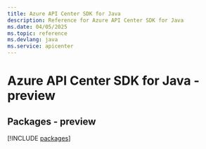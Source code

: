 ```yaml
---
title: Azure API Center SDK for Java
description: Reference for Azure API Center SDK for Java
ms.date: 04/05/2025
ms.topic: reference
ms.devlang: java
ms.service: apicenter
---
```

# Azure API Center SDK for Java - preview
## Packages - preview
[!INCLUDE [packages](api-center-index.md)]
